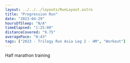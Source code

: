 ```yaml
---
layout: ../../../layouts/RunLayout.astro
title: "Progression Run"
date: "2023-04-29"
hoursOfSleep: "N/A"
timeElapsed: "1:25:00"
distanceCovered: "9.75"
averagePace: "8:43"
tags: ["2023 - Trilogy Run Asia Leg 2 - HM", "Workout"]
---
```


Half marathon training
